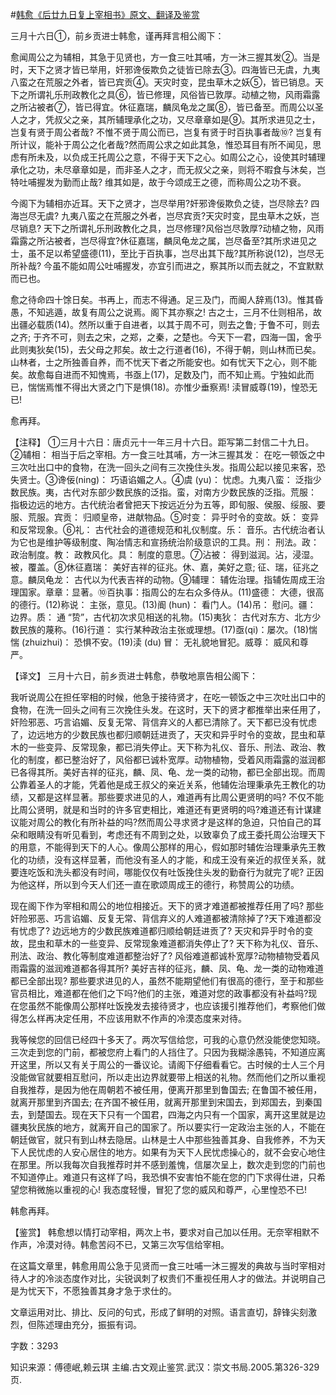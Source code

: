 #[韩愈《后廿九日复上宰相书》原文、翻译及鉴赏](https://www.vrrw.net/wx/14105.html)

三月十六日①，前乡贡进士韩愈，谨再拜言相公阁下：

愈闻周公之为辅相，其急于见贤也，方一食三吐其哺，方一沐三握其发②。当是时，天下之贤才皆已举用，奸邪谗佞欺负之徒皆已除去③。四海皆已无虞，九夷八蛮之在荒服之外者，皆已宾贡④。天灾时变，昆虫草木之妖⑤，皆已销息。天下之所谓礼乐刑政教化之具⑥，皆已修理，风俗皆已敦厚。动植之物，风雨霜露之所沾被者⑦，皆已得宜。休征嘉瑞，麟凤龟龙之属⑧，皆已备至。而周公以圣人之才，凭叔父之亲，其所辅理承化之功，又尽章章如是⑨。其所求进见之士，岂复有贤于周公者哉? 不惟不贤于周公而已，岂复有贤于时百执事者哉⑩? 岂复有所计议，能补于周公之化者哉?然而周公求之如此其急，惟恐耳目有所不闻见，思虑有所未及，以负成王托周公之意，不得于天下之心。如周公之心，设使其时辅理承化之功，未尽章章如是，而非圣人之才，而无叔父之亲，则将不暇食与沐矣，岂特吐哺握发为勤而止哉? 维其如是，故于今颂成王之德，而称周公之功不衰。

今阁下为辅相亦近耳。天下之贤才，岂尽举用?奸邪谗佞欺负之徒，岂尽除去? 四海岂尽无虞? 九夷八蛮之在荒服之外者，岂尽宾贡?天灾时变，昆虫草木之妖，岂尽销息? 天下之所谓礼乐刑政教化之具，岂尽修理?风俗岂尽敦厚?动植之物，风雨霜露之所沾被者，岂尽得宜?休征嘉瑞，麟凤龟龙之属，岂尽备至?其所求进见之士，虽不足以希望盛德(11)，至比于百执事，岂尽出其下哉?其所称说(12)，岂尽无所补哉? 今虽不能如周公吐哺握发，亦宜引而进之，察其所以而去就之，不宜默默而已也。

愈之待命四十馀日矣。书再上，而志不得通。足三及门，而阍人辞焉(13)。惟其昏愚，不知逃遁，故复有周公之说焉。阁下其亦察之! 古之士，三月不仕则相吊，故出疆必载质(14)。然所以重于自进者，以其于周不可，则去之鲁; 于鲁不可，则去之齐; 于齐不可，则去之宋，之郑，之秦，之楚也。今天下一君，四海一国，舍乎此则夷狄矣(15)，去父母之邦矣。故士之行道者(16)，不得于朝，则山林而已矣。山林者，士之所独善自养，而不忧天下者之所能安也。如有忧天下之心，则不能矣。故愈每自进而不知愧焉，书亟上(17)，足数及门，而不知止焉。宁独如此而已，惴惴焉惟不得出大贤之门下是惧(18)。亦惟少垂察焉! 渎冒威尊(19)，惶恐无已!

愈再拜。



【注释】 ①三月十六日：唐贞元十一年三月十六日。距写第二封信二十九日。②辅相： 相当于后之宰相。方一食三吐其哺，方一沐三握其发： 在吃一顿饭之中三次吐出口中的食物，在洗一回头之间有三次挽住头发。指周公起以接见来客，恐失贤士。③谗佞(ning)： 巧语谄媚之人。④虞 (yu)： 忧虑。九夷八蛮： 泛指少数民族。夷，古代对东部少数民族的泛指。蛮，对南方少数民族的泛指。荒服： 指极边远的地方。古代统治者曾把天下按远近分为五等，即旬服、侯服、绥服、要服、荒服。宾贡： 归顺皇帝，进献物品。⑤时变： 异乎时令的变故。妖： 变异和反常现象。⑥礼： 古代社会的道德规范和礼仪制度。乐： 音乐。古代统治者认为它也是维护等级制度、陶冶情志和宣扬统治阶级意识的工具。刑： 刑法。政： 政治制度。教： 政教风化。具： 制度的意思。⑦沾被： 得到滋润。沾，浸湿。被，覆盖。⑧休征嘉瑞： 美好吉祥的征兆。休、嘉，美好之意; 征、瑞，征兆之意。麟凤龟龙： 古代以为代表吉祥的动物。⑨辅理： 辅佐治理。指辅佐周成王治理国家。章章：显著。⑩百执事：指周公的左右众多侍从。(11)盛德： 大德，很高的德行。(12)称说： 主张，意见。(13)阍 (hun)： 看门人。(14)吊： 慰问。疆： 边界。质： 通 “贽”，古代初次求见相送的礼物。(15)夷狄： 古代对东方、北方少数民族的蔑称。(16)行道： 实行某种政治主张或理想。(17)亟(qi)：屡次。(18)惴惴 (zhuizhui)： 恐惧不安。(19)渎 (du) 冒： 无礼貌地冒犯。威尊： 威风和尊严。

【译文】 三月十六日，前乡贡进士韩愈，恭敬地禀告相公阁下：

我听说周公在担任宰相的时候，他急于接待贤才，在吃一顿饭之中三次吐出口中的食物，在洗一回头之间有三次挽住头发。在这时，天下的贤才都推举出来任用了，奸险邪恶、巧言谄媚、反复无常、背信弃义的人都已清除了。天下都已没有忧虑了，边远地方的少数民族也都归顺朝廷进贡了，天灾和异乎时令的变故，昆虫和草木的一些变异、反常现象，都已消失停止。天下称为礼仪、音乐、刑法、政治、教化的制度，都已整治好了，风俗都已诚朴宽厚。动物植物，受着风雨霜露的滋润都已各得其所。美好吉祥的征兆，麟、凤、龟、龙一类的动物，都已全部出现。而周公靠着圣人的才能，凭着他是成王叔父的亲近关系，他辅佐治理秉承先王教化的功绩，又都是这样显著。那些要求进见的人，难道再有比周公更贤明的吗? 不仅不能比周公贤明，就是和当时的许多官吏相比，难道还有更贤明的吗?难道还有计谋建议能对周公的教化有所补益的吗?然而周公寻求贤才是这样的急迫，只怕自己的耳朵和眼睛没有听见看到，考虑还有不周到之处，以致辜负了成王委托周公治理天下的用意，不能得到天下的人心。像周公那样的用心，假如那时辅佐治理秉承先王教化的功绩，没有这样显著，而他没有圣人的才能，和成王没有亲近的叔侄关系，就要连吃饭和洗头都没有时间，哪能仅仅有吐饭挽住头发的勤奋行为就完了呢? 正因为他这样，所以到今天人们还一直在歌颂周成王的德行，称赞周公的功绩。

现在阁下作为宰相和周公的地位相接近。天下的贤才难道都被推荐任用了吗? 那些奸险邪恶、巧言谄媚、反复无常、背信弃义的人难道都被清除掉了?天下难道都没有忧虑了? 边远地方的少数民族难道都归顺给朝廷进贡了? 天灾和异乎时令的变故，昆虫和草木的一些变异、反常现象难道都消失停止了? 天下称为礼仪、音乐、刑法、政治、教化等制度难道都整治好了? 风俗难道都诚朴宽厚?动物植物受着风雨霜露的滋润难道都各得其所? 美好吉祥的征兆，麟、凤、龟、龙一类的动物难道都已全部出现? 那些要求进见的人，虽然不能期望他们有很高的德行，至于和那些官员相比，难道都在他们之下吗?他们的主张，难道对您的政事都没有补益吗?现在您虽然不能像周公那样吐饭挽发去接待贤才，也应该援引推荐他们，考察他们做得怎么样再决定任用，不应该用默不作声的冷漠态度来对待。

我等候您的回信已经四十多天了。两次写信给您，可我的心意仍然没能使您知晓。三次走到您的门前，都被您府上看门的人挡住了。只因为我糊涂愚钝，不知道应离开这里，所以又有关于周公的一番议论。请阁下仔细看看它。古时候的士人三个月没能做官就要相互慰问，所以走出边界就要带上相送的礼物。然而他们之所以重视自我推荐，是因为他在周朝若不被任用，便离开那里到鲁国去; 在鲁国不被任用，就离开那里到齐国去; 在齐国不被任用，就离开那里到宋国去，到郑国去，到秦国去，到楚国去。现在天下只有一个国君，四海之内只有一个国家，离开这里就是边疆夷狄民族的地方，就离开自己的国家了。所以要实行一定政治主张的人，不能在朝廷做官，就只有到山林去隐居。山林是士人中那些独善其身、自我修养，不为天下人民忧虑的人安心居住的地方。如果有为天下人民忧虑操心的，就不会安心地住在那里。所以我每次自我推荐时并不感到羞愧，信屡次呈上，数次走到您的门前也不知道停止。难道只有这样了吗，我恐惧不安害怕不能在您的门下求得仕进，只希望您稍微施以重视的心! 我态度轻慢，冒犯了您的威风和尊严，心里惶恐不已!

韩愈再拜。

【鉴赏】 韩愈想以情打动宰相，两次上书，要求对自己加以任用。无奈宰相默不作声，冷漠对待。韩愈苦闷不已，又第三次写信给宰相。

在这篇文章里，韩愈用周公急于见贤而一食三吐哺一沐三握发的典故与当时宰相对待人才的冷淡态度作对比，尖锐讽刺了权贵们不重视任用人才的做法。并说明自己是为忧天下，不愿独善其身才急于求仕的。

文章运用对比、排比、反问的句式，形成了鲜明的对照。语言直切，辞锋尖刻激烈，但陈述理由充分，振振有词。

字数：3293

知识来源：傅德岷,赖云琪 主编.古文观止鉴赏.武汉：崇文书局.2005.第326-329页.

